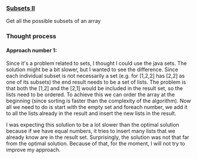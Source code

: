 ### [Subsets II](https://leetcode.com/explore/challenge/card/august-leetcoding-challenge-2021/613/week-1-august-1st-august-7th/3837/)

Get all the possible subsets of an array

### Thought process

#### Approach number 1:

Since it's a problem related to sets, I thought I could use the java sets. The solution might be a bit slower, but I
wanted to see the difference. Since each individual subset is not necessarily a set (e.g. for [1,2,2] has [2,2] as one
of its subsets)
the end result needs to be a set of lists. The problem is that both the [1,2] and the [2,1] would be included in the
result set, so the lists need to be ordered. To achieve this we can order the array at the beginning (since sorting is
faster than the complexity of the algorithm). Now all we need to do is start with the empty set and foreach number, we
add it to all the lists already in the result and insert the new lists in the result.

I was expecting this solution to be a lot slower than the optimal solution because if we have equal numbers, it tries to
insert many lists that we already know are in the result set. Surprisingly, the solution was not that far from the
optimal solution. Because of that, for the moment, I will not try to improve my approach. 
